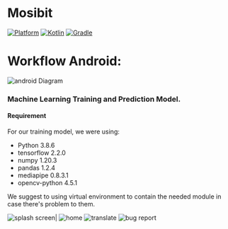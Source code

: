 # Mosibit
 [![Platform](https://img.shields.io/badge/platform-Android-green.svg)](http://developer.android.com/index.html) [![Kotlin](https://img.shields.io/badge/kotlin-1.5.20-orange.svg)](http://kotlinlang.org) [![Gradle](https://img.shields.io/badge/gradle-4.2-%2366DCB8.svg)](https://developer.android.com/studio/releases/gradle-plugin)

# Workflow Android:
![android Diagram](https://user-images.githubusercontent.com/73755395/121027666-59959680-c7d1-11eb-929c-bd8d26dc3433.png)

### Machine Learning Training and Prediction Model.
#### Requirement
For our training model, we were using:
- Python 3.8.6
- tensorflow 2.2.0
- numpy 1.20.3
- pandas 1.2.4
- mediapipe 0.8.3.1
- opencv-python 4.5.1

We suggest to using virtual environment to contain the needed module in case there's problem to them.

![splash screen](https://user-images.githubusercontent.com/73755395/121031997-0f161900-c7d5-11eb-89ef-4ea9e6d8281b.png)|
![home](https://user-images.githubusercontent.com/73755395/121275995-04a07000-c8f8-11eb-9a64-97cbfb0210a1.jpeg)
![translate](https://user-images.githubusercontent.com/73755395/121036311-de37e300-c7d8-11eb-81f3-fa406f44ddeb.png)
![bug report](https://user-images.githubusercontent.com/73755395/121276024-0ff39b80-c8f8-11eb-8bc5-46654db67d6d.jpeg)

